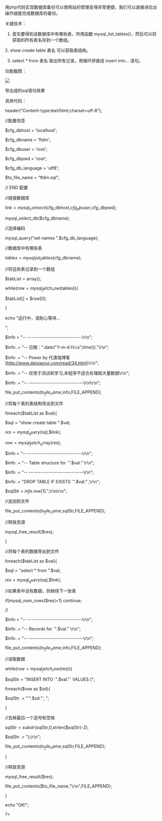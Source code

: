 用php代码实现数据库备份可以使网站的管理变得非常便捷，我们可以直接进后台操作就能完成数据库的备份。



关键技术：



1. 首先要得到该数据库中有哪些表，所用函数 mysql_list_tables()，然后可以将获取的所有表名存到一个数组。



2. show create table 表名 可以获取表结构。



3. select * from 表名 取出所有记录，用循环拼接成 insert into... 语句。



功能截图：



![](https://gitee.com/hxc8/images8/raw/master/img/202407191059010.jpg)

导出成的sql语句效果



具体代码：



header("Content-type:text/html;charset=utf-8");

//配置信息

$cfg_dbhost = 'localhost';

$cfg_dbname = 'ftdm';

$cfg_dbuser = 'root';

$cfg_dbpwd = 'root';

$cfg_db_language = 'utf8';

$to_file_name = "ftdm.sql";

// END 配置



//链接数据库

$link = mysql_connect($cfg_dbhost,$cfg_dbuser,$cfg_dbpwd);

mysql_select_db($cfg_dbname);

//选择编码

mysql_query("set names ".$cfg_db_language);

//数据库中有哪些表

$tables = mysql_list_tables($cfg_dbname);

//将这些表记录到一个数组

$tabList = array();

while($row = mysql_fetch_row($tables)){

$tabList[] = $row[0];

}

echo "运行中，请耐心等待...

";

$info = "-- ----------------------------\r\n";

$info .= "-- 日期：".date("Y-m-d H:i:s",time())."\r\n";

$info .= "-- Power by 代潇瑞博客(http://www.daixiaorui.com/read/34.html)\r\n";

$info .= "-- 仅用于测试和学习,本程序不适合处理超大量数据\r\n";

$info .= "-- ----------------------------\r\n\r\n";

file_put_contents($to_file_name,$info,FILE_APPEND);



//将每个表的表结构导出到文件

foreach($tabList as $val){

$sql = "show create table ".$val;

$res = mysql_query($sql,$link);

$row = mysql_fetch_array($res);

$info = "-- ----------------------------\r\n";

$info .= "-- Table structure for `".$val."`\r\n";

$info .= "-- ----------------------------\r\n";

$info .= "DROP TABLE IF EXISTS `".$val."`;\r\n";

$sqlStr = $info.$row[1].";\r\n\r\n";

//追加到文件

file_put_contents($to_file_name,$sqlStr,FILE_APPEND);

//释放资源

mysql_free_result($res);

}



//将每个表的数据导出到文件

foreach($tabList as $val){

$sql = "select * from ".$val;

$res = mysql_query($sql,$link);

//如果表中没有数据，则继续下一张表

if(mysql_num_rows($res)<1) continue;

//

$info = "-- ----------------------------\r\n";

$info .= "-- Records for `".$val."`\r\n";

$info .= "-- ----------------------------\r\n";

file_put_contents($to_file_name,$info,FILE_APPEND);

//读取数据

while($row = mysql_fetch_row($res)){

$sqlStr = "INSERT INTO `".$val."` VALUES (";

foreach($row as $zd){

$sqlStr .= "'".$zd."', ";

}

//去掉最后一个逗号和空格

$sqlStr = substr($sqlStr,0,strlen($sqlStr)-2);

$sqlStr .= ");\r\n";

file_put_contents($to_file_name,$sqlStr,FILE_APPEND);

}

//释放资源

mysql_free_result($res);

file_put_contents($to_file_name,"\r\n",FILE_APPEND);

}

echo "OK!";

?>

